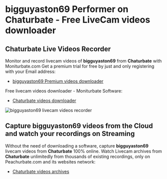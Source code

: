 # bigguyaston69 Performer on Chaturbate - Free LiveCam videos downloader

## Chaturbate Live Videos Recorder

Monitor and record livecam videos of **bigguyaston69** from **Chaturbate** with Moniturbate.com
Get a premium trial for free by just and only registering with your Email address:
* [bigguyaston69 Premium videos downloader](https://moniturbate.com/request-demo-licence-key.html)

Free livecam videos downloader - Moniturbate Software:
* [Chaturbate videos downloader](https://moniturbate.com/moniturbate-download-software.html)

![bigguyaston69 livecam videos recorder](https://peachurnet.com/templates/moniturbate-software.png)


## Capture bigguyaston69 videos from the Cloud and watch your recordings on Streaming

Without the need of downloading a software, capture **bigguyaston69** livecam videos from **Chaturbate** 100% online.
Watch Livecam archives from **Chaturbate** unlimitedly from thousands of existing recordings, only on Peachurbate.com and its websites network:
* [Chaturbate videos archives](https://peachurnet.com/)